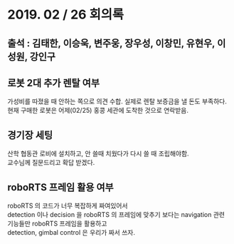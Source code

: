 # 2019. 02 / 26 회의록

## 출석 : 김태한, 이승욱, 변주웅, 장우성, 이창민, 유현우, 이성원, 강인구

## 로봇 2대 추가 렌탈 여부  
가성비를 따졌을 때 안하는 쪽으로 의견 수합. 실제로 렌탈 보증금을 낼 돈도 부족하다.  
현재 구매한 로봇은 어제(02/25) 홍콩 세관에 도착한 것으로 연락받음.

## 경기장 세팅  
산학 협동관 로비에 설치하고, 안 쓸때 치웠다가 다시 쓸 때 조립해야함.  
교수님께 질문드리고 확답 받겠다.  

## roboRTS 프레임 활용 여부  
roboRTS 의 코드가 너무 복잡하게 짜여있어서  
detection 이나 decision 을 roboRTS 의 프레임에 맞추기 보다는
navigation 관련 기능들만 roboRTS 프레임을 활용하고  
detection, gimbal control 은 우리가 짜서 쓰자.
